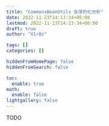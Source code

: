 ```yaml
---
title: "CommonsBeanUtils 反序列化分析"
date: 2022-11-23T14:13:34+08:00
lastmod: 2022-11-23T14:13:34+08:00
draft: true
author: "X1r0z"

tags: []
categories: []

hiddenFromHomePage: false
hiddenFromSearch: false

toc:
  enable: true
math:
  enable: false
lightgallery: false
---
```


<!--more-->

TODO